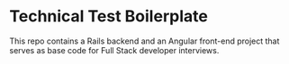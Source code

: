 # Technical Test Boilerplate

This repo contains a Rails backend and an Angular front-end project that serves as base code for Full Stack developer interviews.
